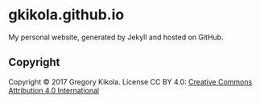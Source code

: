 # gkikola.github.io
My personal website, generated by Jekyll and hosted on GitHub.

Copyright
---------

Copyright &copy; 2017 Gregory Kikola. License CC BY 4.0: [Creative Commons
Attribution 4.0 International](https://creativecommons.org/licenses/by/4.0/)
